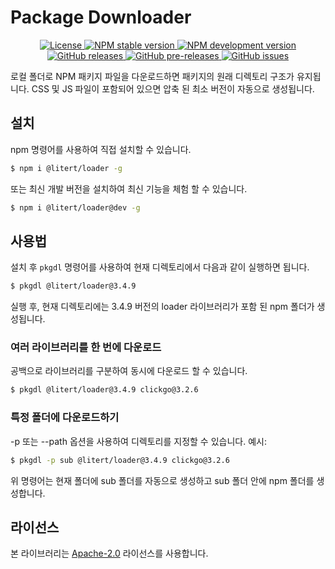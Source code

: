 # Package Downloader

<p align="center">
    <a href="https://github.com/maiyun/package-downloader/blob/master/LICENSE">
        <img alt="License" src="https://img.shields.io/github/license/maiyun/package-downloader?color=blue" />
    </a>
    <a href="https://www.npmjs.com/package/package-downloader">
        <img alt="NPM stable version" src="https://img.shields.io/npm/v/package-downloader?color=brightgreen&logo=npm" />
        <img alt="NPM development version" src="https://img.shields.io/npm/v/package-downloader/dev?color=yellow&logo=npm" />
    </a><br>
    <a href="https://github.com/maiyun/package-downloader/releases">
        <img alt="GitHub releases" src="https://img.shields.io/github/v/release/maiyun/package-downloader?color=brightgreen&logo=github" />
        <img alt="GitHub pre-releases" src="https://img.shields.io/github/v/release/maiyun/package-downloader?color=yellow&logo=github&include_prereleases" />
    </a>
    <a href="https://github.com/maiyun/package-downloader/issues">
        <img alt="GitHub issues" src="https://img.shields.io/github/issues/maiyun/package-downloader?color=blue&logo=github" />
    </a>
</p>

로컬 폴더로 NPM 패키지 파일을 다운로드하면 패키지의 원래 디렉토리 구조가 유지됩니다. CSS 및 JS 파일이 포함되어 있으면 압축 된 최소 버전이 자동으로 생성됩니다.

## 설치

npm 명령어를 사용하여 직접 설치할 수 있습니다.

```sh
$ npm i @litert/loader -g
```

또는 최신 개발 버전을 설치하여 최신 기능을 체험 할 수 있습니다.

```sh
$ npm i @litert/loader@dev -g
```

## 사용법

설치 후 `pkgdl` 명령어를 사용하여 현재 디렉토리에서 다음과 같이 실행하면 됩니다.

```sh
$ pkgdl @litert/loader@3.4.9
```

실행 후, 현재 디렉토리에는 3.4.9 버전의 loader 라이브러리가 포함 된 npm 폴더가 생성됩니다.

### 여러 라이브러리를 한 번에 다운로드

공백으로 라이브러리를 구분하여 동시에 다운로드 할 수 있습니다.

```sh
$ pkgdl @litert/loader@3.4.9 clickgo@3.2.6
```

### 특정 폴더에 다운로드하기

-p 또는 --path 옵션을 사용하여 디렉토리를 지정할 수 있습니다. 예시:

```sh
$ pkgdl -p sub @litert/loader@3.4.9 clickgo@3.2.6
```

위 명령어는 현재 폴더에 sub 폴더를 자동으로 생성하고 sub 폴더 안에 npm 폴더를 생성합니다.

## 라이선스

본 라이브러리는 [Apache-2.0](../LICENSE) 라이선스를 사용합니다.